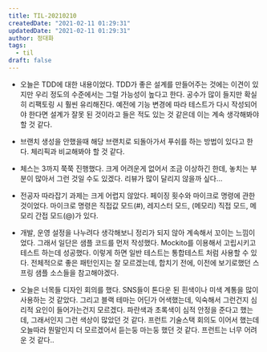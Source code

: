 ```yaml
---
title: TIL-20210210
createdDate: "2021-02-11 01:29:31"
updatedDate: "2021-02-11 01:29:31"
author: 정대화
tags:
  - til
draft: false
---
```


- 오늘은 TDD에 대한 내용이었다. TDD가 좋은 설계를 만들어주는 것에는 이견이 있지만 우리 정도의 수준에서는 그럴 가능성이 높다고 한다. 공수가 많이 들지만 확실히 리팩토링 시 훨씬 유리해진다. 예전에 기능 변경에 따라 테스트가 다시 작성되어야 한다면 설계가 잘못 된 것이라고 들은 적도 있는 것 같은데 이는 계속 생각해봐야 할 것 같다.

- 브랜치 생성을 안했을때 해당 브랜치로 되돌아가서 푸쉬를 하는 방법이 있다고 한다. 체리픽과 비교해봐야 할 것 같다.

- 체스는 3까지 쭉쭉 진행했다. 크게 어려운게 없어서 조금 이상하긴 한데, 놓치는 부분이 많아서 그런 것일 수도 있겠다. 리뷰가 많이 달리지 않을까 싶다...

- 전공자 따라잡기 과제는 크게 어렵지 않았다. 페이징 횟수와 마이크로 명령에 관한 것이었다. 마이크로 명령은 직접값 모드(#), 레지스터 모드, (메모리) 직접 모드, 메모리 간접 모드(@)가 있다.

- 개발, 운영 설정을 나누려다 생각해보니 정리가 되지 않아 계속해서 꼬이는 느낌이었다. 그래서 일단은 샘플 코드를 먼저 작성했다. Mockito를 이용해서 고립시키고 테스트 하는데 성공했다. 이렇게 하면 일반 테스트는 통합테스트 처럼 사용할 수 있다. 전체적으로 좋은 패턴인지는 잘 모르겠는데, 합치기 전에, 이전에 보기로했던 스프링 샘플 소스들을 참고해야겠다.

- 오늘은 너목들 디자인 회의를 했다. SNS들이 톤다운 된 흰색이나 미색 계통을 많이 사용하는 것 같았다. 그리고 블랙 테마는 어딘가 어색했는데, 익숙해서 그런건지 심리적 요인이 들어가는건지 모르겠다. 파란색과 초록색이 심적 안정을 준다고 했는데, 그래서인지 그런 색상이 많았던 것 같다. 프런트 기술스택 회의도 이어서 했는데 오늘따라 뭔말인지 더 모르겠어서 듣는둥 마는둥 했던 것 같다. 프런트는 너무 어려운 것 같다..
